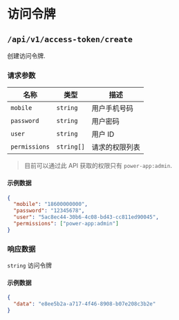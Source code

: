 # 访问令牌

## `/api/v1/access-token/create`

创建访问令牌.

### 请求参数

| 名称          | 类型       | 描述           |
| ------------- | ---------- | -------------- |
| `mobile`      | `string`   | 用户手机号码   |
| `password`    | `string`   | 用户密码       |
| `user`        | `string`   | 用户 ID        |
| `permissions` | `string[]` | 请求的权限列表 |

> 目前可以通过此 API 获取的权限只有 `power-app:admin`.

#### 示例数据

```json
{
  "mobile": "18600000000",
  "password": "12345678",
  "user": "5ac8ec44-30b6-4c08-bd43-cc811ed90045",
  "permissions": ["power-app:admin"]
}
```

### 响应数据

`string` 访问令牌

#### 示例数据

```json
{
  "data": "e8ee5b2a-a717-4f46-8908-b07e208c3b2e"
}
```
